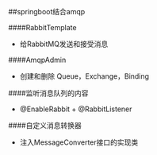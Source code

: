 ##springboot结合amqp

####RabbitTemplate
- 给RabbitMQ发送和接受消息

####AmqpAdmin
- 创建和删除 Queue，Exchange，Binding

####监听消息队列的内容
- @EnableRabbit +  @RabbitListener 

####自定义消息转换器
- 注入MessageConverter接口的实现类